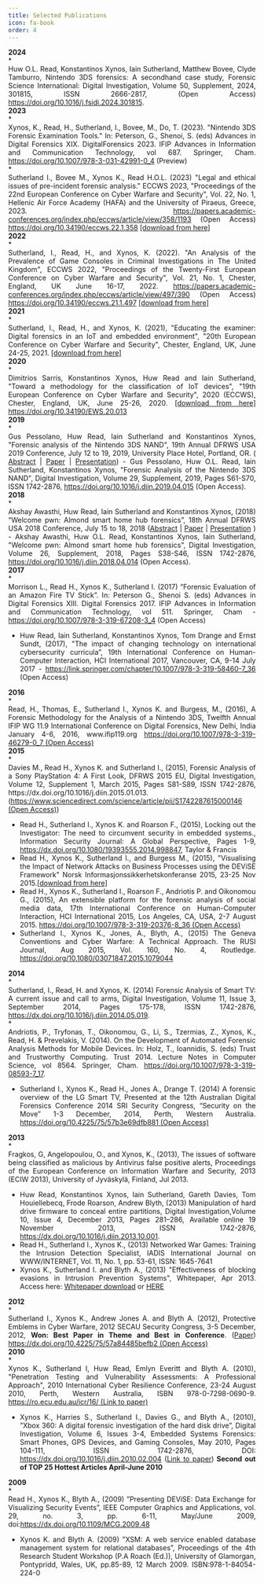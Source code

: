 ```yaml
---
title: Selected Publications
icon: fa-book
order: 4
---
```

<div style="text-align: left; font-weight: bold;">2024</div>
* <div style="text-align: justify;">
Huw O.L. Read, Konstantinos Xynos, Iain Sutherland, Matthew Bovee, Clyde Tamburro, Nintendo 3DS forensics: A secondhand case study, Forensic Science International: Digital Investigation, Volume 50, Supplement, 2024, 301815, ISSN 2666-2817, (Open Access) <a href="https://doi.org/10.1016/j.fsidi.2024.301815">https://doi.org/10.1016/j.fsidi.2024.301815</a>. </div>
<div style="text-align: left; font-weight: bold;">2023</div>
* <div style="text-align: justify;">Xynos, K., Read, H., Sutherland, I., Bovee, M., Do, T. (2023). "Nintendo 3DS Forensic Examination Tools." In: Peterson, G., Shenoi, S. (eds) Advances in Digital Forensics XIX. DigitalForensics 2023. IFIP Advances in Information and Communication Technology, vol 687. Springer, Cham. <a href="https://doi.org/10.1007/978-3-031-42991-0_4">https://doi.org/10.1007/978-3-031-42991-0_4</a> (Preview) </div>
* <div style="text-align: justify;">Sutherland I., Bovee M., Xynos K., Read H.O.L. (2023) "Legal and ethical issues of pre-incident forensic analysis." ECCWS 2023, "Proceedings of the 22nd European Conference on Cyber Warfare and Security", Vol. 22, No. 1, Hellenic Air Force Academy (HAFA) and the University of Piraeus, Greece, 2023. <a href="https://papers.academic-conferences.org/index.php/eccws/article/view/358/1193">https://papers.academic-conferences.org/index.php/eccws/article/view/358/1193</a> (Open Access) <a href="https://doi.org/10.34190/eccws.22.1.358">https://doi.org/10.34190/eccws.22.1.358</a>  <a href="https://kosta.xynos.eu/assets/publications/Sutherland2023-Legal and Ethical Issues of pre-incident Forensic Analysis.pdf">[download from here]</a> </div>
<div style="text-align: left; font-weight: bold;">2022</div>
* <div style="text-align: justify;"> 
Sutherland, I., Read, H., and Xynos, K. (2022). "An Analysis of the Prevalence of Game Consoles in Criminal Investigations in The United Kingdom", ECCWS 2022, "Proceedings of the Twenty-First European Conference on Cyber Warfare and Security", Vol. 21, No. 1, Chester, England, UK June 16-17, 2022. <a href="https://papers.academic-conferences.org/index.php/eccws/article/view/497/390">https://papers.academic-conferences.org/index.php/eccws/article/view/497/390</a> (Open Access) <a href="https://doi.org/10.34190/eccws.21.1.497">https://doi.org/10.34190/eccws.21.1.497</a> <a href="https://kosta.xynos.eu/assets/publications/Sutherland2022 - An Analysis of the Prevalence of Game Consoles in Criminal Investigations in the United Kingdom.pdf">[download from here]</a> </div>
<div style="text-align: left; font-weight: bold;">2021</div>
* <div style="text-align: justify;"> 
Sutherland, I., Read, H., and Xynos, K. (2021), "Educating the examiner: Digital forensics in an IoT and embedded environment", "20th European Conference on Cyber Warfare and Security", Chester, England, UK, June 24-25, 2021. <a href="https://kosta.xynos.eu/assets/publications/Sutherland2021-Educating_the_examiner- Digital Forensics in an IoT and Embedded Environment - ECCWS2021.pdf">[download from here]</a></div>
<div style="text-align: left; font-weight: bold;">2020</div>
* <div style="text-align: justify;"> Dimitrios Sarris, Konstantinos Xynos, Huw Read and Iain Sutherland, "Toward a methodology for the classification of IoT devices", "19th European Conference on Cyber Warfare and Security", 2020 (ECCWS), Chester, England, UK, June 25-26, 2020. <a href="https://kosta.xynos.eu/assets/publications/Sarris2020-Towards a Methodology for the Classification of IoT Devices-ECCWS2020.pdf">[download from here]</a> <a href="https://doi.org/10.34190/EWS.20.013">https://doi.org/10.34190/EWS.20.013</a></div>
<div style="text-align: left; font-weight: bold;">2019</div>
* <div style="text-align: justify;"> Gus Pessolano, Huw Read, Iain Sutherland and Konstantinos Xynos, "Forensic analysis of the Nintendo 3DS NAND", 19th Annual DFRWS USA 2019 Conference, July 12 to 19, 2019, University Place Hotel, Portland, OR. (  <a href="https://dfrws.org/conferences/dfrws-usa-2019/sessions/forensic-analysis-nintendo-3ds-nand">Abstract</a> | <a href="https://dfrws.org/sites/default/files/session-files/paper-forensic_analysis_of_the_nintendo_3ds_nand.pdf">Paper</a> | <a href="https://dfrws.org/sites/default/files/session-files/2019_usa_pres-forensic_analysis_of_the_nintendo_3ds_nand.pdf">Presentation</a>) - Gus Pessolano, Huw O.L. Read, Iain Sutherland, Konstantinos Xynos, "Forensic Analysis of the Nintendo 3DS NAND", Digital Investigation, Volume 29, Supplement, 2019, Pages S61-S70, ISSN 1742-2876, <a href="https://doi.org/10.1016/j.diin.2019.04.015"> https://doi.org/10.1016/j.diin.2019.04.015</a> (Open Access).</div>
<div style="text-align: left; font-weight: bold;">2018</div>
* <div style="text-align: justify;"> Akshay Awasthi, Huw Read, Iain Sutherland and Konstantinos Xynos, (2018) “Welcome pwn: Almond smart home hub forensics”, 18th Annual DFRWS USA 2018 Conference, July 15 to 18, 2018 (<a href="https://www.dfrws.org/conferences/dfrws-usa-2018/sessions/welcome-pwn-almond-smart-home-hub-forensics">Abstract</a> | <a href="https://www.dfrws.org/sites/default/files/session-files/paper_welcome_pwn_-_almond_smart_home_hub_forensics.pdf">Paper</a> | <a href="https://www.dfrws.org/sites/default/files/session-files/pres_welcome_pwn_-_almond_smart_home_hub_forensics.pdf">Presentation</a> ) - Akshay Awasthi, Huw O.L. Read, Konstantinos Xynos, Iain Sutherland, "Welcome pwn: Almond smart home hub forensics", Digital Investigation, Volume 26, Supplement, 2018, Pages S38-S46, ISSN 1742-2876, <a href="https://doi.org/10.1016/j.diin.2018.04.014" >https://doi.org/10.1016/j.diin.2018.04.014</a> (Open Access).</div>
<div style="text-align: left; font-weight: bold;">2017</div>
* <div style="text-align: justify;"> Morrison L., Read H., Xynos K., Sutherland I. (2017) “Forensic Evaluation of an Amazon Fire TV Stick”. In: Peterson G., Shenoi S. (eds) Advances in Digital Forensics XIII. Digital Forensics 2017. IFIP Advances in Information and Communication Technology, vol 511. Springer, Cham - <a href="https://doi.org/10.1007/978-3-319-67208-3_4">https://doi.org/10.1007/978-3-319-67208-3_4</a> (Open Access)</div>

* <div style="text-align: justify;"> Huw Read, Iain Sutherland, Konstantinos Xynos, Tom Drange and Ernst Sundt, (2017), "The impact of changing technology on international cybersecurity curricula”, 19th International Conference on Human-Computer Interaction, HCI International 2017, Vancouver, CA, 9-14 July 2017 - <a href="https://link.springer.com/chapter/10.1007/978-3-319-58460-7_36">https://link.springer.com/chapter/10.1007/978-3-319-58460-7_36</a> (Open Access) </div>

<div style="text-align: left; font-weight: bold;">2016</div>
* <div style="text-align: justify;">Read, H., Thomas, E., Sutherland I., Xynos K. and Burgess, M., (2016), A Forensic Methodology for the Analysis of a Nintendo 3DS, Twelfth Annual IFIP WG 11.9 International Conference on Digital Forensics, New Delhi, India January 4-6, 2016, www.ifip119.org <a href="https://doi.org/10.1007/978-3-319-46279-0_7">https://doi.org/10.1007/978-3-319-46279-0_7 (Open Access)</a></div>
<div style="text-align: left; font-weight: bold;">2015</div>
* <div style="text-align: justify;"> Davies M., Read H., Xynos K. and Sutherland I., (2015), Forensic Analysis of a Sony PlayStation 4: A First Look, DFRWS 2015 EU, Digital Investigation, Volume 12, Supplement 1, March 2015, Pages S81-S89, ISSN 1742-2876, https://dx.doi.org/10.1016/j.diin.2015.01.013.
(<a href="https://www.sciencedirect.com/science/article/pii/S1742287615000146">https://www.sciencedirect.com/science/article/pii/S1742287615000146 (Open Access)</a>)</div>

* <div style="text-align: justify;"> Read H., Sutherland I., Xynos K. and Roarson F., (2015), Locking out the Investigator: The need to circumvent security in embedded systems., Information Security Journal: A Global Perspective, Pages 1-9, <a href="https://dx.doi.org/10.1080/19393555.2014.998847"> https://dx.doi.org/10.1080/19393555.2014.998847</a>, Taylor & Francis</div>

* <div style="text-align: justify;"> Read H., Xynos K., Sutherland I., and Burgess M., (2015), "Visualising the Impact of Network Attacks on Business Processes using the DEViSE Framework" Norsk Informasjonssikkerhetskonferanse 2015, 23-25 Nov 2015.<a href="https://kosta.xynos.eu/assets/publications/Read2015_NISK_2015_paper.pdf">[download from here]</a></div>

* <div style="text-align: justify;"> Read H., Xynos K., Sutherland I., Roarson F., Andriotis P. and Oikonomou G., (2015), An extensible platform for the forensic analysis of social media data, 17th International Conference on Human-Computer Interaction, HCI International 2015, Los Angeles, CA, USA, 2-7 August 2015. <a href="https://doi.org/10.1007/978-3-319-20376-8_36">https://doi.org/10.1007/978-3-319-20376-8_36 (Open Access)</a></div>

* <div style="text-align: justify;"> Sutherland I., Xynos K., Jones, A., Blyth, A., (2015) The Geneva Conventions and Cyber Warfare: A Technical Approach. The RUSI Journal, Aug 2015, Vol. 160, No. 4, Routledge. <a href="https://doi.org/10.1080/03071847.2015.1079044">https://doi.org/10.1080/03071847.2015.1079044</a> </div>
<div style="text-align: left; font-weight: bold;">2014</div>
* <div style="text-align: justify;"> Sutherland, I., Read, H. and Xynos, K. (2014) Forensic Analysis of Smart TV: A current issue and call to arms, Digital Investigation, Volume 11, Issue 3, September 2014, Pages 175-178, ISSN 1742-2876, <a href="https://dx.doi.org/10.1016/j.diin.2014.05.019"> https://dx.doi.org/10.1016/j.diin.2014.05.019</a>.</div>
* <div style="text-align: justify;"> Andriotis, P., Tryfonas, T., Oikonomou, G., Li, S., Tzermias, Z., Xynos, K., Read, H. & Prevelakis, V. (2014). On the Development of Automated Forensic Analysis Methods for Mobile Devices. In: Holz, T., Ioannidis, S. (eds) Trust and Trustworthy Computing. Trust 2014. Lecture Notes in Computer Science, vol 8564. Springer, Cham. <a href="https://doi.org/10.1007/978-3-319-08593-7_17">https://doi.org/10.1007/978-3-319-08593-7_17</a>.</div>


* <div style="text-align: justify;"> Sutherland I., Xynos K., Read H., Jones A., Drange T. (2014) A forensic overview of the LG Smart TV, Presented at the 12th Australian Digital Forensics Conference 2014 SRI Security Congress, “Security on the Move” 1-3 December, 2014, Perth, Western Australia. <a href="https://doi.org/10.4225/75/57b3e69dfb881">https://doi.org/10.4225/75/57b3e69dfb881 (Open Access)</a></div>
<div style="text-align: left; font-weight: bold;">2013</div>
* <div style="text-align: justify;"> Fragkos, G, Angelopoulou, O., and Xynos, K., (2013), The issues of software being classified as malicious by Antivirus false positive alerts, Proceedings of the European Conference on Information Warfare and Security, 2013 (ECIW 2013), University of Jyväskylä, Finland, Jul 2013.</div>

* <div style="text-align: justify;">Huw Read, Konstantinos Xynos, Iain Sutherland, Gareth Davies, Tom Houiellebecq, Frode Roarson, Andrew Blyth, (2013) Manipulation of hard drive firmware to conceal entire partitions, Digital Investigation,Volume 10, Issue 4, December 2013, Pages 281–286, Available online 19 November 2013, ISSN 1742-2876, <a href="https://dx.doi.org/10.1016/j.diin.2013.10.001">https://dx.doi.org/10.1016/j.diin.2013.10.001</a>.</div>

* <div style="text-align: justify;">Read H., Sutherland I., Xynos K., (2013) Networked War Games: Training the Intrusion Detection Specialist, IADIS International Journal on WWW/INTERNET, Vol. 11, No. 1, pp. 53-61, ISSN: 1645-7641</div>  

* <div style="text-align: justify;">Xynos K., Sutherland I. and Blyth A., (2013) "Effectiveness of blocking evasions in Intrusion Prevention Systems", Whitepaper, Apr 2013. Access here: <a href="http://security.research.glam.ac.uk/media/files/documents/2013-04-22/Effectiveness_of_blocking_evasions_in_Intrusion_Prevention_Systems.pdf">Whitepaper download</a> or <a href="https://kosta.xynos.eu/assets/publications/Xynos2013-Effectiveness%20of%20blocking%20evasions%20in%20Intrusion%20Prevention%20Systems.pdf">HERE</a></div>

<div style="text-align: left; font-weight: bold;">2012</div>
* <div style="text-align: justify;">Sutherland I., Xynos K., Andrew Jones A. and Blyth A. (2012), Protective Emblems in Cyber Warfare, 2012 SECAU Security Congress, 3-5 December, 2012, <span style="font-weight: bold;">Won: Best Paper in Theme and Best in Conference</span>. (<a href="https://ro.ecu.edu.au/cgi/viewcontent.cgi?&httpsredir=1&article=1048&context=isw">Paper</a>) <a href="https://dx.doi.org/10.4225/75/57a84485befb2">https://dx.doi.org/10.4225/75/57a84485befb2 (Open Access)</a> </div>

<div style="text-align: left; font-weight: bold;">2010</div>
* <div style="text-align: justify;">Xynos K., Sutherland I, Huw Read, Emlyn Everitt and Blyth A. (2010), "Penetration Testing and Vulnerability Assessments: A Professional Approach", 2010 International Cyber Resilience Conference, 23-24 August 2010, Perth, Western Australia, ISBN 978-0-7298-0690-9. <a href="https://ro.ecu.edu.au/icr/16/"> https://ro.ecu.edu.au/icr/16/ (Link to paper)</a> </div>

* <div style="text-align: justify;">Xynos K., Harries S., Sutherland I., Davies G., and Blyth A., (2010), ”Xbox 360: A digital forensic investigation of the hard disk drive”, Digital Investigation, Volume 6, Issues 3-4, Embedded Systems Forensics: Smart Phones, GPS Devices, and Gaming Consoles, May 2010, Pages 104-111, ISSN 1742-2876, DOI: <a href="https://dx.doi.org/10.1016/j.diin.2010.02.004">https://dx.doi.org/10.1016/j.diin.2010.02.004</a> (<a href="https://www.sciencedirect.com/science/article/pii/S1742287610000125">Link to paper</a>)<span style="font-weight: bold;"> Second out of TOP 25 Hottest Articles April-June 2010</span></div>

<div style="text-align: left; font-weight: bold;">2009</div>
* <div style="text-align: justify;">Read H., Xynos K., Blyth A., (2009) ”Presenting DEViSE: Data Exchange for Visualizing Security Events”, IEEE Computer Graphics and Applications, vol. 29, no. 3, pp. 6-11, May/June 2009, doi:<a href="https://dx.doi.org/10.1109/MCG.2009.48">https://dx.doi.org/10.1109/MCG.2009.48</a></div>

* <div style="text-align: justify;">Xynos K. and Blyth A. (2009) ”XSM: A web service enabled database management system for relational databases”, Proceedings of the 4th Research Student Workshop (P.A Roach (Ed.)), University of Glamorgan, Pontypridd, Wales, UK, pp.85-89, 12 March 2009. ISBN:978-1-84054-224-0</div>
